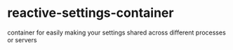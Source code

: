 # reactive-settings-container
container for easily making your settings shared across different processes or servers
